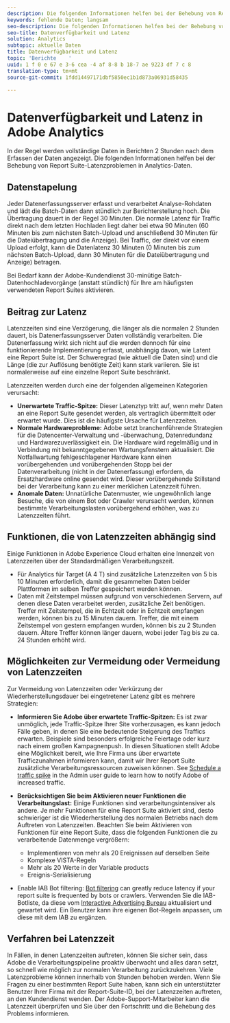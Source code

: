 ```yaml
---
description: Die folgenden Informationen helfen bei der Behebung von Report Suite-Latenzproblemen in Analytics-Daten.
keywords: fehlende Daten; langsam
seo-description: Die folgenden Informationen helfen bei der Behebung von Report Suite-Latenzproblemen in Analytics-Daten.
seo-title: Datenverfügbarkeit und Latenz
solution: Analytics
subtopic: aktuelle Daten
title: Datenverfügbarkeit und Latenz
topic: 'Berichte    '
uuid: 1 f 0 e 67 e 3-6 cea -4 af 8-8 b 18-7 ae 9223 df 7 c 8
translation-type: tm+mt
source-git-commit: 1fdd14497171dbf5850ec1b1d873a06931d58435

---
```



# Datenverfügbarkeit und Latenz in Adobe Analytics

In der Regel werden vollständige Daten in Berichten 2 Stunden nach dem Erfassen der Daten angezeigt. Die folgenden Informationen helfen bei der Behebung von Report Suite-Latenzproblemen in Analytics-Daten.

## Datenstapelung

Jeder Datenerfassungsserver erfasst und verarbeitet Analyse-Rohdaten und lädt die Batch-Daten dann stündlich zur Berichterstellung hoch. Die Übertragung dauert in der Regel 30 Minuten. Die normale Latenz für Traffic direkt nach dem letzten Hochladen liegt daher bei etwa 90 Minuten (60 Minuten bis zum nächsten Batch-Upload und anschließend 30 Minuten für die Dateiübertragung und die Anzeige). Bei Traffic, der direkt vor einem Upload erfolgt, kann die Datenlatenz 30 Minuten (0 Minuten bis zum nächsten Batch-Upload, dann 30 Minuten für die Dateiübertragung und Anzeige) betragen.

Bei Bedarf kann der Adobe-Kundendienst 30-minütige Batch-Datenhochladevorgänge (anstatt stündlich) für Ihre am häufigsten verwendeten Report Suites aktivieren.

## Beitrag zur Latenz

Latenzzeiten sind eine Verzögerung, die länger als die normalen 2 Stunden dauert, bis Datenerfassungsserver Daten vollständig verarbeiten. Die Datenerfassung wirkt sich nicht auf die werden dennoch für eine funktionierende Implementierung erfasst, unabhängig davon, wie Latent eine Report Suite ist. Der Schweregrad (wie aktuell die Daten sind) und die Länge (die zur Auflösung benötigte Zeit) kann stark variieren. Sie ist normalerweise auf eine einzelne Report Suite beschränkt.

Latenzzeiten werden durch eine der folgenden allgemeinen Kategorien verursacht:

* **Unerwartete Traffic-Spitze:** Dieser Latenztyp tritt auf, wenn mehr Daten an eine Report Suite gesendet werden, als vertraglich übermittelt oder erwartet wurde. Dies ist die häufigste Ursache für Latenzzeiten.
* **Normale Hardwareprobleme:** Adobe setzt branchenführende Strategien für die Datencenter-Verwaltung und -überwachung, Datenredundanz und Hardwarezuverlässigkeit ein. Die Hardware wird regelmäßig und in Verbindung mit bekanntgegebenen Wartungsfenstern aktualisiert. Die Notfallwartung fehlgeschlagener Hardware kann einen vorübergehenden und vorübergehenden Stopp bei der Datenverarbeitung (nicht in der Datenerfassung) erfordern, da Ersatzhardware online gesendet wird. Dieser vorübergehende Stillstand bei der Verarbeitung kann zu einer merklichen Latenzzeit führen.
* **Anomale Daten:** Unnatürliche Datenmuster, wie ungewöhnlich lange Besuche, die von einem Bot oder Crawler verursacht werden, können bestimmte Verarbeitungslasten vorübergehend erhöhen, was zu Latenzzeiten führt.

## Funktionen, die von Latenzzeiten abhängig sind

Einige Funktionen in Adobe Experience Cloud erhalten eine Innenzeit von Latenzzeiten über der Standardmäßigen Verarbeitungszeit.

* Für Analytics für Target (A 4 T) sind zusätzliche Latenzzeiten von 5 bis 10 Minuten erforderlich, damit die gesammelten Daten beider Plattformen im selben Treffer gespeichert werden können.
* Daten mit Zeitstempel müssen aufgrund von verschiedenen Servern, auf denen diese Daten verarbeitet werden, zusätzliche Zeit benötigen. Treffer mit Zeitstempel, die in Echtzeit oder in Echtzeit empfangen werden, können bis zu 15 Minuten dauern. Treffer, die mit einem Zeitstempel von gestern empfangen wurden, können bis zu 2 Stunden dauern. Ältere Treffer können länger dauern, wobei jeder Tag bis zu ca. 24 Stunden erhöht wird.

## Möglichkeiten zur Vermeidung oder Vermeidung von Latenzzeiten

Zur Vermeidung von Latenzzeiten oder Verkürzung der Wiederherstellungsdauer bei eingetretener Latenz gibt es mehrere Strategien:

* **Informieren Sie Adobe über erwartete Traffic-Spitzen:** Es ist zwar unmöglich, jede Traffic-Spitze Ihrer Site vorherzusagen, es kann jedoch Fälle geben, in denen Sie eine bedeutende Steigerung des Traffics erwarten. Beispiele sind besonders erfolgreiche Feiertage oder kurz nach einem großen Kampagnenpush. In diesen Situationen stellt Adobe eine Möglichkeit bereit, wie Ihre Firma uns über erwartete Trafficzunahmen informieren kann, damit wir Ihrer Report Suite zusätzliche Verarbeitungsressourcen zuweisen können. See [Schedule a traffic spike](../admin/c-traffic-management/t-traffic-schedule-spike.md) in the Admin user guide to learn how to notify Adobe of increased traffic.
* **Berücksichtigen Sie beim Aktivieren neuer Funktionen die Verarbeitungslast:** Einige Funktionen sind verarbeitungsintensiver als andere. Je mehr Funktionen für eine Report Suite aktiviert sind, desto schwieriger ist die Wiederherstellung des normalen Betriebs nach dem Auftreten von Latenzzeiten. Beachten Sie beim Aktivieren von Funktionen für eine Report Suite, dass die folgenden Funktionen die zu verarbeitende Datenmenge vergrößern:

   * Implementieren von mehr als 20 Ereignissen auf derselben Seite
   * Komplexe VISTA-Regeln
   * Mehr als 20 Werte in der Variable products
   * Ereignis-Serialisierung

* Enable IAB Bot filtering: [Bot filtering](https://marketing.adobe.com/resources/help/en_US/admin/index.html?f=c_bot_rules) can greatly reduce latency if your report suite is frequented by bots or crawlers. Verwenden Sie die IAB-Botliste, da diese vom [Interactive Advertising Bureau](https://www.iab.net/about_the_iab) aktualisiert und gewartet wird. Ein Benutzer kann ihre eigenen Bot-Regeln anpassen, um diese mit dem IAB zu ergänzen.

## Verfahren bei Latenzzeit

In Fällen, in denen Latenzzeiten auftreten, können Sie sicher sein, dass Adobe die Verarbeitungspipeline proaktiv überwacht und alles daran setzt, so schnell wie möglich zur normalen Verarbeitung zurückzukehren. Viele Latenzprobleme können innerhalb von Stunden behoben werden. Wenn Sie Fragen zu einer bestimmten Report Suite haben, kann sich ein unterstützter Benutzer Ihrer Firma mit der Report-Suite-ID, bei der Latenzzeiten auftreten, an den Kundendienst wenden. Der Adobe-Support-Mitarbeiter kann die Latenzzeit überprüfen und Sie über den Fortschritt und die Behebung des Problems informieren.
